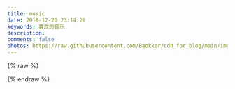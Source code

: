 ```yaml
---
title: music
date: 2018-12-20 23:14:28
keywords: 喜欢的音乐
description: 
comments: false
photos: https://raw.githubusercontent.com/Baokker/cdn_for_blog/main/img/banner/music.jpg
---
```

{% raw %}
<meting-js
  server="netease"
  type="song"
  id="188376"
  mutex="true">
</meting-js>

<meting-js
  server="netease"
  type="song"
  id="64496"
  mutex="true">
</meting-js>

<meting-js
  server="netease"
  type="song"
  id="28111647"
  mutex="true">
</meting-js>

<meting-js
  server="netease"
  type="song"
  id="28160882"
  mutex="true">
</meting-js>

{% endraw %}